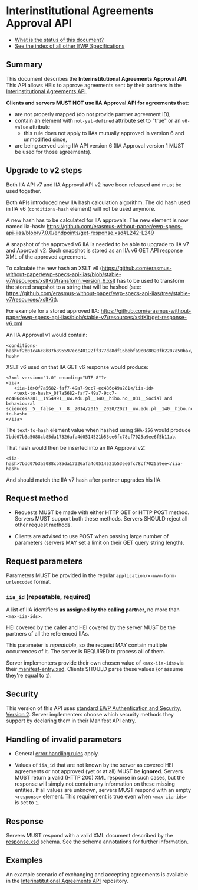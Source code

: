 Interinstitutional Agreements Approval API
==========================================

* [What is the status of this document?][statuses]
* [See the index of all other EWP Specifications][develhub]


Summary
-------

This document describes the **Interinstitutional Agreements Approval API**.
This API allows HEIs to approve agreements sent by their partners
in the [Interinstitutional Agreements API][iias-api].

**Clients and servers MUST NOT use IIA Approval API for agreements
that:**
 * are not properly mapped (do not provide partner agreement ID),
 * contain an element with `not-yet-defined` attribute set to "true" or an `v6-value` attribute
    - this rule does not apply to IIAs mutually approved in version 6 and unmodified since,
 * are being served using IIA API version 6 (IIA Approval version 1 MUST be used for those agreements).


Upgrade to v2 steps
-------------------

Both IIA API v7 and IIA Approval API v2 have been released and must be used together.

Both APIs introduced new IIA hash calculation algorithm. The old hash used in IIA v6 (`conditions-hash` element) will not be used anymore.

A new hash has to be calculated for IIA approvals. The new element is now named iia-hash:
https://github.com/erasmus-without-paper/ewp-specs-api-iias/blob/v7.0.0/endpoints/get-response.xsd#L242-L249

A snapshot of the approved v6 IIA is needed to be able to upgrade to IIA v7 and Approval v2.
Such snapshot is stored as an IIA v6 GET API response XML of the approved agreement.

To calculate the new hash an XSLT v6
(https://github.com/erasmus-without-paper/ewp-specs-api-iias/blob/stable-v7/resources/xsltKit/transform_version_6.xsl)
has to be used to transform the stored snapshot to a string that will be hashed
(see: https://github.com/erasmus-without-paper/ewp-specs-api-iias/tree/stable-v7/resources/xsltKit).

For example for a stored approved IIA:
https://github.com/erasmus-without-paper/ewp-specs-api-iias/blob/stable-v7/resources/xsltKit/get-response-v6.xml

An IIA Approval v1 would contain:
```
<conditions-hash>f2b01c46c8b87b895597ecc40122ff377da8df16bebfa9c0c8020fb2207a50ba</conditions-hash>
```

XSLT v6 used on that IIA GET v6 response would produce:
```
<?xml version="1.0" encoding="UTF-8"?>
<iia>
   <iia-id>0f7a5682-faf7-49a7-9cc7-ec486c49a281</iia-id>
   <text-to-hash>_0f7a5682-faf7-49a7-9cc7-ec486c49a281__1954991__uw.edu.pl__140__hibo.no__031__Social and behavioural sciences__5__false__7__8__2014/2015__2020/2021__uw.edu.pl__140__hibo.no__2__en__C1__0314__8__2016/2017__2017/2018_</text-to-hash>
</iia>
```

The `text-to-hash` element value when hashed using `SHA-256` would produce `7bdd07b3a5088cb85da17326afa4d0514521b53ee6fc78cf7025a9ee6f5b11ab`.

That hash would then be inserted into an IIA Approval v2:
```
<iia-hash>7bdd07b3a5088cb85da17326afa4d0514521b53ee6fc78cf7025a9ee</iia-hash>
```

And should match the IIA v7 hash after partner upgrades his IIA.


Request method
--------------

 * Requests MUST be made with either HTTP GET or HTTP POST method. Servers MUST
   support both these methods. Servers SHOULD reject all other request methods.

 * Clients are advised to use POST when passing large number of parameters
   (servers MAY set a limit on their GET query string length).


Request parameters
------------------

Parameters MUST be provided in the regular `application/x-www-form-urlencoded`
format.


### `iia_id` (repeatable, required)

A list of IIA identifiers **as assigned by the calling partner**, no more than
`<max-iia-ids>`.

HEI covered by the caller and HEI covered by the server
MUST be the partners of all the referenced IIAs.

This parameter is *repeatable*, so the request MAY contain multiple occurrences
of it. The server is REQUIRED to process all of them.

Server implementers provide their own chosen value of `<max-iia-ids>`via their
[manifest-entry.xsd](manifest-entry.xsd). Clients SHOULD parse these values
(or assume they're equal to `1`).


Security
--------

This version of this API uses [standard EWP Authentication and Security, Version 2][sec-v2].
Server implementers choose which security methods they support by declaring them
in their Manifest API entry.


Handling of invalid parameters
------------------------------

 * General [error handling rules][error-handling] apply.

 * Values of `iia_id` that are not known by the server as covered HEI agreements
   or not approved (yet or at all) MUST be **ignored**.
   Servers MUST return a valid (HTTP 200) XML response in such cases, but the
   response will simply not contain any information on these missing entities.
   If all values are unknown, servers MUST respond with an empty `<response>`
   element. This requirement is true even when `<max-iia-ids>` is set to `1`.


Response
--------

Servers MUST respond with a valid XML document described by the
[response.xsd](response.xsd) schema. See the schema annotations for further
information.


Examples
--------

An example scenario of exchanging and accepting agreements is available
in the [Interinstitutional Agreements API][iias-api] repository.


[develhub]: http://developers.erasmuswithoutpaper.eu/
[error-handling]: https://github.com/erasmus-without-paper/ewp-specs-architecture#error-handling
[iias-api]: https://github.com/erasmus-without-paper/ewp-specs-api-iias
[statuses]: https://github.com/erasmus-without-paper/ewp-specs-management#statuses
[sec-v2]: https://github.com/erasmus-without-paper/ewp-specs-sec-intro/tree/stable-v2
